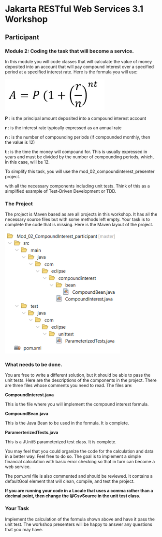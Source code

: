 # Jakarta RESTful Web Services 3.1 Workshop

## Participant

### **Module 2: Coding the task that will become a service.**

In this module you will code classes that will calculate the value of money deposited into an account that will pay compound interest over a specified period at a specified interest rate. Here is the formula you will use:

![A black text with a white background Description automatically generated](media/a3d50991bfca4cb555f620848f97ca76.png)

**P** : is the principal amount deposited into a compound interest account

**r** : is the interest rate typically expressed as an annual rate

**n** : is the number of compounding periods (if compounded monthly, then the value is 12)

**t** : is the time the money will compound for. This is usually expressed in years and must be divided by the number of compounding periods, which, in this case, will be 12.

To simplify this task, you will use the mod_02_compoundinterest_presenter project.

with all the necessary components including unit tests. Think of this as a simplified example of Test-Driven Development or TDD.

### **The Project**

The project is Maven based as are all projects in this workshop. It has all the necessary source files but with some methods left empty. Your task is to complete the code that is missing. Here is the Maven layout of the project.

![A screenshot of a computer Description automatically generated](media/1a4e1f80c28ea0fe0e05b0d5cb5b5c10.png)

### **What needs to be done.**

You are free to write a different solution, but it should be able to pass the unit tests. Here are the descriptions of the components in the project. There are three files whose comments you need to read. The files are:

**CompoundInterest.java**

This is the file where you will implement the compound interest formula.

**CompoundBean.java**

This is the Java Bean to be used in the formula. It is complete.

**ParamerterizedTests.java**

This is a JUnit5 parameterized test class. It is complete.

You may feel that you could organize the code for the calculation and data in a better way. Feel free to do so. The goal is to implement a simple financial calculation with basic error checking so that in turn can become a web service.

The pom.xml file is also commented and should be reviewed. It contains a defaultGoal element that will clean, compile, and test the project.

**If you are running your code in a Locale that uses a comma rather than a decimal point, then change the @CsvSource in the unit test class.**

### **Your Task**

Implement the calculation of the formula shown above and have it pass the unit test. The workshop presenters will be happy to answer any questions that you may have.



